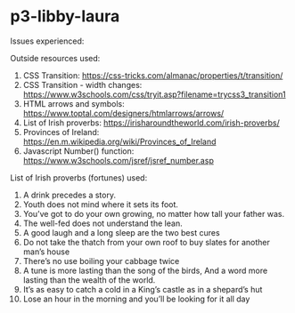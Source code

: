 # p3-libby-laura

Issues experienced:

Outside resources used:
1. CSS Transition: https://css-tricks.com/almanac/properties/t/transition/
2. CSS Transition - width changes: https://www.w3schools.com/css/tryit.asp?filename=trycss3_transition1
3. HTML arrows and symbols: https://www.toptal.com/designers/htmlarrows/arrows/
4. List of Irish proverbs: https://irisharoundtheworld.com/irish-proverbs/
5. Provinces of Ireland: https://en.m.wikipedia.org/wiki/Provinces_of_Ireland
6. Javascript Number() function: https://www.w3schools.com/jsref/jsref_number.asp

List of Irish proverbs (fortunes) used:
1.	A drink precedes a story.
2.	Youth does not mind where it sets its foot.
3.	You’ve got to do your own growing, no matter how tall your father was.
4.	The well-fed does not understand the lean.
5.	A good laugh and a long sleep are the two best cures
6.	Do not take the thatch from your own roof to buy slates for another man’s house
7.	There’s no use boiling your cabbage twice
8.	A tune is more lasting than the song of the birds, And a word more lasting than the wealth of the world.
9.	It’s as easy to catch a cold in a King’s castle as in a shepard’s hut
10.	Lose an hour in the morning and you’ll be looking for it all day
